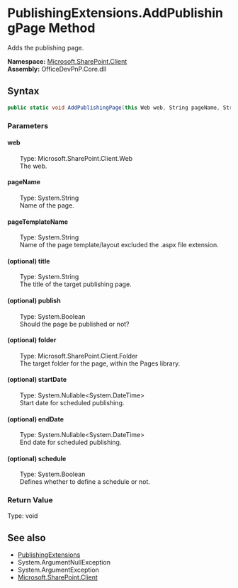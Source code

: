 # PublishingExtensions.AddPublishingPage Method  
 Adds the publishing page.   

**Namespace:** [Microsoft.SharePoint.Client](Microsoft.SharePoint.Client.md)  
**Assembly:** OfficeDevPnP.Core.dll  
## Syntax
```C#
public static void AddPublishingPage(this Web web, String pageName, String pageTemplateName, String title, Boolean publish = False, Folder folder, Nullable<DateTime> startDate, Nullable<DateTime> endDate, Boolean schedule = False)
```
### Parameters
#### web  
&emsp;&emsp;Type: Microsoft.SharePoint.Client.Web  
&emsp;&emsp;The web.  

  

#### pageName  
&emsp;&emsp;Type: System.String  
&emsp;&emsp;Name of the page.  

  

#### pageTemplateName  
&emsp;&emsp;Type: System.String  
&emsp;&emsp;Name of the page template/layout excluded the .aspx file extension.  

  

#### (optional) title  
&emsp;&emsp;Type: System.String  
&emsp;&emsp;The title of the target publishing page.  

  

#### (optional) publish  
&emsp;&emsp;Type: System.Boolean  
&emsp;&emsp;Should the page be published or not?  

  

#### (optional) folder  
&emsp;&emsp;Type: Microsoft.SharePoint.Client.Folder  
&emsp;&emsp;The target folder for the page, within the Pages library.  

  

#### (optional) startDate  
&emsp;&emsp;Type: System.Nullable&lt;System.DateTime&gt;  
&emsp;&emsp;Start date for scheduled publishing.  

  

#### (optional) endDate  
&emsp;&emsp;Type: System.Nullable&lt;System.DateTime&gt;  
&emsp;&emsp;End date for scheduled publishing.  

  

#### (optional) schedule  
&emsp;&emsp;Type: System.Boolean  
&emsp;&emsp;Defines whether to define a schedule or not.  

  

### Return Value
Type: void  

## See also
- [PublishingExtensions](Microsoft.SharePoint.Client.PublishingExtensions.md) 
- System.ArgumentNullException
- System.ArgumentException
- [Microsoft.SharePoint.Client](Microsoft.SharePoint.Client.md) 
